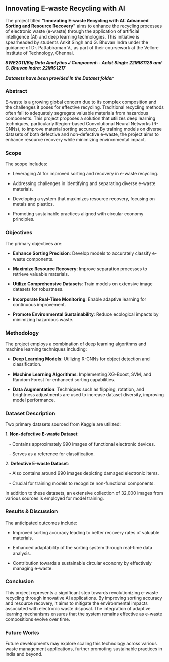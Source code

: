 
## Innovating E-waste Recycling with AI

The project titled **"Innovating E-waste Recycling with AI: Advanced Sorting and Resource Recovery"** aims to enhance the recycling processes of electronic waste (e-waste) through the application of artificial intelligence (AI) and deep learning technologies. This initiative is spearheaded by students Ankit Singh and G. Bhuvan Indra under the guidance of Dr. Pattabiraman V., as part of their coursework at the Vellore Institute of Technology, Chennai.

***SWE2011/Big Data Analytics J Component-- Ankit Singh: 22MIS1128 and G. Bhuvan Indra: 22MIS1217***


***Datasets have been provided in the Dataset folder***


### Abstract

E-waste is a growing global concern due to its complex composition and the challenges it poses for effective recycling. Traditional recycling methods often fail to adequately segregate valuable materials from hazardous components. This project proposes a solution that utilizes deep learning techniques, particularly Region-based Convolutional Neural Networks (R-CNNs), to improve material sorting accuracy. By training models on diverse datasets of both defective and non-defective e-waste, the project aims to enhance resource recovery while minimizing environmental impact.

### Scope

The scope includes:

- Leveraging AI for improved sorting and recovery in e-waste recycling.

- Addressing challenges in identifying and separating diverse e-waste materials.

- Developing a system that maximizes resource recovery, focusing on metals and plastics.

- Promoting sustainable practices aligned with circular economy principles.

### Objectives

The primary objectives are:

- **Enhance Sorting Precision**: Develop models to accurately classify e-waste components.

- **Maximize Resource Recovery**: Improve separation processes to retrieve valuable materials.

- **Utilize Comprehensive Datasets**: Train models on extensive image datasets for robustness.

- **Incorporate Real-Time Monitoring**: Enable adaptive learning for continuous improvement.

- **Promote Environmental Sustainability**: Reduce ecological impacts by minimizing hazardous waste.

### Methodology

The project employs a combination of deep learning algorithms and machine learning techniques including:

- **Deep Learning Models**: Utilizing R-CNNs for object detection and classification.

- **Machine Learning Algorithms**: Implementing XG-Boost, SVM, and Random Forest for enhanced sorting capabilities.

- **Data Augmentation**: Techniques such as flipping, rotation, and brightness adjustments are used to increase dataset diversity, improving model performance.

### Dataset Description

Two primary datasets sourced from Kaggle are utilized:

1\. **Non-defective E-waste Dataset**:

   - Contains approximately 990 images of functional electronic devices.

   - Serves as a reference for classification.

2\. **Defective E-waste Dataset**:

   - Also contains around 990 images depicting damaged electronic items.

   - Crucial for training models to recognize non-functional components.

In addition to these datasets, an extensive collection of 32,000 images from various sources is employed for model training.

### Results & Discussion

The anticipated outcomes include:

- Improved sorting accuracy leading to better recovery rates of valuable materials.

- Enhanced adaptability of the sorting system through real-time data analysis.

- Contribution towards a sustainable circular economy by effectively managing e-waste.

### Conclusion

This project represents a significant step towards revolutionizing e-waste recycling through innovative AI applications. By improving sorting accuracy and resource recovery, it aims to mitigate the environmental impacts associated with electronic waste disposal. The integration of adaptive learning mechanisms ensures that the system remains effective as e-waste compositions evolve over time.

### Future Works

Future developments may explore scaling this technology across various waste management applications, further promoting sustainable practices in India and beyond.

